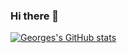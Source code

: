 ### Hi there 👋
<!--
[![Georges's GitHub stats](https://github-readme-stats.vercel.app/api?username=glgauthier&show_icons=true&count_private=true)](https://github.com/anuraghazra/github-readme-stats)  
-->

[![Georges's GitHub stats](https://github-readme-stats.vercel.app/api/top-langs/?username=glgauthier&exclude_repo=MQP,GPS,LED_Strip_Controller)](https://github.com/anuraghazra/github-readme-stats)

<!--
**glgauthier/glgauthier** is a ✨ _special_ ✨ repository because its `README.md` (this file) appears on your GitHub profile.

Here are some ideas to get you started:

- 🔭 I’m currently working on ...
- 🌱 I’m currently learning ...
- 👯 I’m looking to collaborate on ...
- 🤔 I’m looking for help with ...
- 💬 Ask me about ...
- 📫 How to reach me: ...
- 😄 Pronouns: ...
- ⚡ Fun fact: ...
-->
